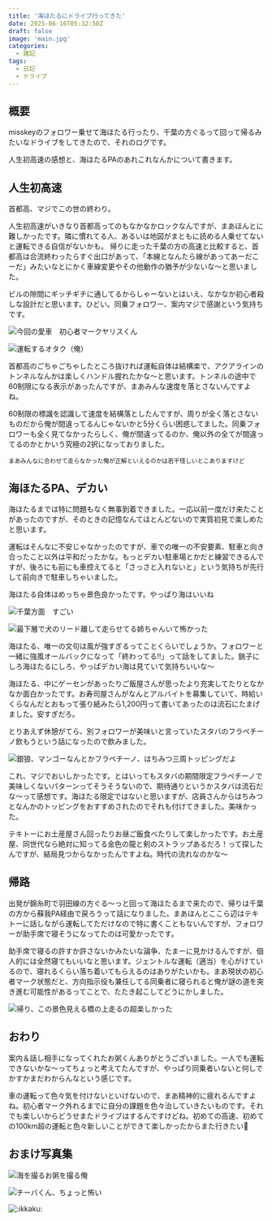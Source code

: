 ```yaml
---
title: '海ほたるにドライブ行ってきた'
date: 2025-06-16T05:32:50Z
draft: false
image: 'main.jpg'
categories:
  - 雑記
tags:
  - 日記
  - ドライブ
---
```


## 概要
misskeyのフォロワー乗せて海ほたる行ったり、千葉の方ぐるって回って帰るみたいなドライブをしてきたので、それのログです。

人生初高速の感想と、海ほたるPAのあれこれなんかについて書きます。

## 人生初高速
首都高、マジでこの世の終わり。

人生初高速がいきなり首都高ってのもなかなかロックなんですが、まあほんとに難しかったです。隣に慣れてる人、あるいは地図がまともに読める人乗せてないと運転できる自信がないかも。
帰りに走った千葉の方の高速と比較すると、首都高は合流終わったらすぐ出口があって、「本線となんたら線があってあーだこーだ」みたいなとにかく車線変更やその他動作の猶予が少ないな～と思いました。

ビルの隙間にギッチギチに通してるからしゃーないとはいえ、なかなか初心者殺しな設計だと思います。ひどい。同乗フォロワー、案内マジで感謝という気持ちです。

![今回の愛車　初心者マークヤリスくん](IMG_8427.jpg)

![運転するオタク（俺）](unten.jpg)

首都高のごちゃごちゃしたところ抜ければ運転自体は結構楽で、アクアラインのトンネルなんかは楽しくハンドル握れたかな～と思います。トンネルの途中で60制限になる表示があったんですが、まあみんな速度を落とさないんですよね。

60制限の標識を認識して速度を結構落としたんですが、周りが全く落とさないものだから俺が間違ってるんじゃないかと5分くらい困惑してました。同乗フォロワーも全く見てなかったらしく、俺が間違ってるのか、俺以外の全てが間違ってるのかとかいう究極の2択になっておりました。

<small>まあみんなに合わせて走らなかった俺が正解といえるのかは若干怪しいとこありますけど</small>

## 海ほたるPA、デカい

海ほたるまでは特に問題もなく無事到着できました。一応以前一度だけ来たことがあったのですが、そのときの記憶なんてほとんどないので実質初見で楽しめたと思います。

運転はそんなに不安じゃなかったのですが、車での唯一の不安要素、駐車と向き合ったこと以外は平和だったかな。もっとデカい駐車場とかだと練習できるんですが、後ろにも前にも車控えてると「さっさと入れないと」という気持ちが先行して前向きで駐車しちゃいました。

海ほたる自体はめっちゃ景色良かったです。やっぱり海はいいね

![千葉方面　すごい](main.jpg)

![最下層で犬のリード離して走らせてる姉ちゃんいて怖かった](IMG_7650.jpg)

海ほたる、唯一の文句は風が強すぎるってことくらいでしょうか。フォロワーと一緒に強風オールバックになって「終わってる‼️」って話をしてました。銚子にしろ海ほたるにしろ、やっぱデカい海は見ていて気持ちいいな～

海ほたる、中にゲーセンがあったりご飯屋さんが思ったより充実してたりとなかなか面白かったです。お寿司屋さんがなんとアルバイトを募集していて、時給いくらなんだとおもって張り紙みたら1,200円って書いてあったのは流石にたまげました。安すぎだろ。

とりあえず休憩がてら、別フォロワーが美味いと言っていたスタバのフラペチーノ飲もうという話になったので飲みました。

![銀狼、マンゴーなんとかフラペチーノ、はちみつ三周トッピングだよ](IMG_7655.jpg)

これ、マジでおいしかったです。とはいってもスタバの期間限定フラペチーノで美味しくないパターンってそうそうないので、期待通りというかスタバは流石だな～って感想です。海ほたる限定ではないと思いますが、店員さんからはちみつとなんかのトッピングをおすすめされたのでそれも付けてきました。美味かった。

テキトーにお土産屋さん回ったりお昼ご飯食べたりして楽しかったです。お土産屋、同世代なら絶対に知ってる金色の龍と剣のストラップあるだろ！って探したんですが、結局見つからなかったんですよね。時代の流れなのかな～

## 帰路

出発が錦糸町で羽田線の方ぐる～っと回って海ほたるまで来たので、帰りは千葉の方から蘇我PA経由で戻ろうって話になりました。まあほんとここら辺はテキトーに話しながら運転してただけなので特に書くこともないんですが、フォロワーが助手席で寝そうになってたのは可愛かったです。

助手席で寝るの許すか許さないかみたいな論争、たまーに見かけるんですが、個人的には全然寝てもいいなと思います。ジェントルな運転（適当）を心がけているので、寝れるくらい落ち着いてもらえるのはありがたいかも。まあ現状の初心者マーク状態だと、方向指示役も兼任してる同乗者に寝られると俺が謎の道を突き進む可能性があるってことで、たたき起こしてどうにかしました。

![帰り、この景色見える橋の上走るの超楽しかった](IMG_8442.jpg)

## おわり

案内＆話し相手になってくれたお粥くんありがとうございました。一人でも運転できないかな～ってちょっと考えてたんですが、やっぱり同乗者いないと何しでかすかまだわからんなという感じです。

車の運転って色々気を付けないといけないので、まあ精神的に疲れるんですよね。初心者マーク外れるまでに自分の課題を色々治していきたいものです。それでも楽しいからどうせまたドライブはするんですけどね。初めての高速、初めての100km超の運転と色々新しいことができて楽しかったからまた行きたい🤩

## おまけ写真集

![海を撮るお粥を撮る俺](IMG_7645.jpg)

![チーバくん、ちょっと怖い](IMG_7658.jpg)

![:ikkaku:](IMG_8438.jpg)